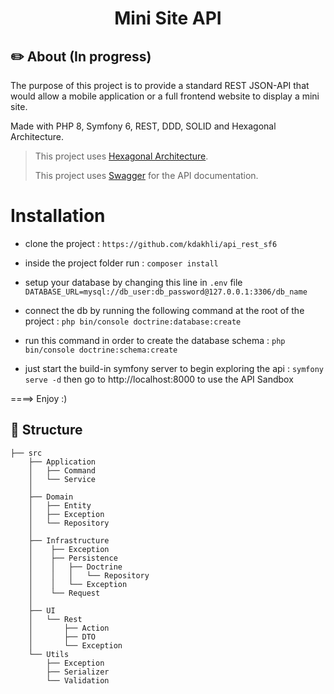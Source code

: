 <h1 align="center"> Mini Site API </h1>

## ✏️ About (In progress)

The purpose of this project is to provide a standard REST JSON-API that would allow a mobile application or a full frontend website to display a mini site.

Made with PHP 8, Symfony 6, REST, DDD, SOLID and Hexagonal Architecture.

> This project uses [Hexagonal Architecture](https://www.elao.com/blog/dev/architecture-hexagonale-symfony).
> 
> This project uses [Swagger](https://swagger.io/) for the API documentation.

# Installation 
* clone the project : `https://github.com/kdakhli/api_rest_sf6`

* inside the project folder run : `composer install`

* setup your database by changing this line in `.env` file `DATABASE_URL=mysql://db_user:db_password@127.0.0.1:3306/db_name`

* connect the db by running the following command at the root of the project : `php bin/console doctrine:database:create`

* run this command in order to create the database schema : `php bin/console doctrine:schema:create`

* just start the build-in symfony server to begin exploring the api : `symfony serve -d` then go to http://localhost:8000 to use the API Sandbox

====> Enjoy :)

## 📁 Structure

```
├── src
    ├── Application
    │   ├── Command
    │   └── Service
    │
    ├── Domain
    │   ├── Entity
    │   ├── Exception
    │   └── Repository
    │
    ├── Infrastructure
    │    ├── Exception
    │    ├── Persistence
    │    │   ├── Doctrine
    │    │   │   └── Repository
    │    │   └── Exception
    │    └── Request
    │
    ├── UI
    │   └── Rest
    │       ├── Action
    │       ├── DTO
    │       └── Exception
    └── Utils
        ├── Exception
        ├── Serializer
        └── Validation
